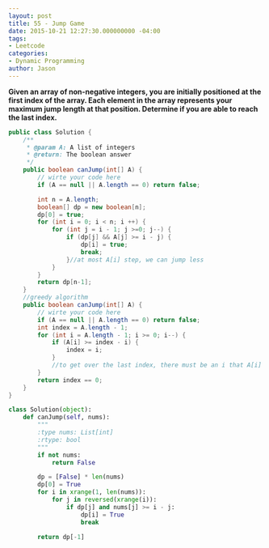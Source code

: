 ```yaml
---
layout: post
title: 55 - Jump Game
date: 2015-10-21 12:27:30.000000000 -04:00
tags:
- Leetcode
categories:
- Dynamic Programming
author: Jason
---
```

**Given an array of non-negative integers, you are initially positioned at the first index of the array. Each element in the array represents your maximum jump length at that position. Determine if you are able to reach the last index.**


``` java
public class Solution {
    /**
     * @param A: A list of integers
     * @return: The boolean answer
     */
    public boolean canJump(int[] A) {
        // wirte your code here
        if (A == null || A.length == 0) return false;

        int n = A.length;
        boolean[] dp = new boolean[n];
        dp[0] = true;
        for (int i = 0; i < n; i ++) {
            for (int j = i - 1; j >=0; j--) {
                if (dp[j] && A[j] >= i - j) {
                    dp[i] = true;
                    break;
                }//at most A[i] step, we can jump less
            }
        }
        return dp[n-1];
    }
    //greedy algorithm
    public boolean canJump(int[] A) {
        // wirte your code here
        if (A == null || A.length == 0) return false;
        int index = A.length - 1;
        for (int i = A.length - 1; i >= 0; i--) {
            if (A[i] >= index - i) {
                index = i;
            }
            //to get over the last index, there must be an i that A[i] + i >= index
        }
        return index == 0;
    }
}
```

``` python
class Solution(object):
    def canJump(self, nums):
        """
        :type nums: List[int]
        :rtype: bool
        """
        if not nums:
            return False

        dp = [False] * len(nums)
        dp[0] = True
        for i in xrange(1, len(nums)):
            for j in reversed(xrange(i)):
                if dp[j] and nums[j] >= i - j:
                    dp[i] = True
                    break

        return dp[-1]
```

